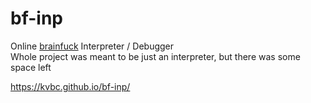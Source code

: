 # bf-inp
Online [brainfuck](https://en.wikipedia.org/wiki/Brainfuck) Interpreter / Debugger \
Whole project was meant to be just an interpreter, but there was some space left

https://kvbc.github.io/bf-inp/

